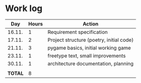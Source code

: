 # Work log

| Day        | Hours | Action                                   |
|------------|-------|------------------------------------------|
| 16.11.     |   1   | Requirement specification                |
| 17.11.     |   2   | Project structure (poetry, initial code) |
| 21.11.     |   3   | pygame basics, initial working game      |
| 23.11.     |   1   | freetype text, small improvements        |
| 30.11.     |   1   | architecture documentation, planning     |
|            |       |                                          |
| **TOTAL**  |   8   |                                          |